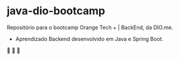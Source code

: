 # java-dio-bootcamp
Repositório para o bootcamp Orange Tech + | BackEnd, da DIO.me.

- Aprendizado Backend desenvolvido em Java e Spring Boot.

🚀 🚀 🚀
